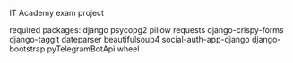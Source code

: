 IT Academy exam project

required packages:
django
psycopg2
pillow
requests
django-crispy-forms
django-taggit
dateparser
beautifulsoup4
social-auth-app-django
django-bootstrap
pyTelegramBotApi
wheel
